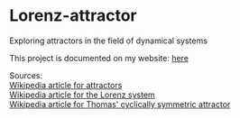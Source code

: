 # Lorenz-attractor
Exploring attractors in the field of dynamical systems

This project is documented on my website: [here](https://danielnicholson.uk/documentation.php?project=Lorenz%20attractor)

Sources:\
[Wikipedia article for attractors](https://en.wikipedia.org/wiki/Attractor)\
[Wikipedia article for the Lorenz system](https://en.wikipedia.org/wiki/Lorenz_system)\
[Wikipedia article for Thomas' cyclically symmetric attractor](https://en.wikipedia.org/wiki/Thomas%27_cyclically_symmetric_attractor)
